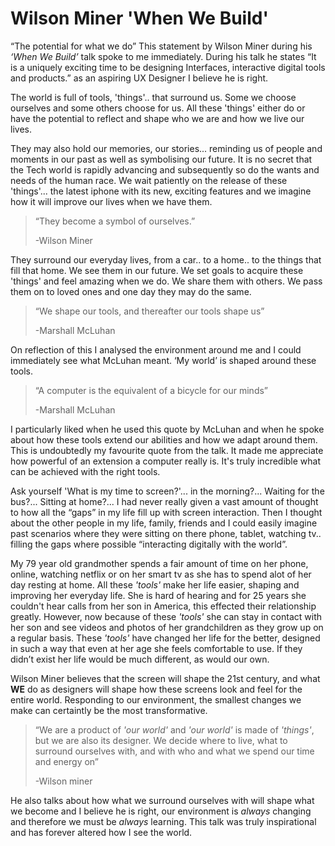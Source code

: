 # Wilson Miner 'When We Build'


“The potential for what we do” This statement by Wilson Miner during his *‘When We Build’* talk spoke to me immediately.  During his talk he states “It is a uniquely exciting time to be designing Interfaces, interactive digital tools and products.” as an aspiring UX Designer I believe he is right.

The world is full of tools, 'things'.. that surround us. Some we choose ourselves and some others choose for us.  All these 'things' either do or have the potential to reflect and shape who we are and how we live our lives. 

They may also hold our memories, our stories... reminding us of people and moments in our past as well as symbolising our future.  It is no secret that the Tech world is rapidly advancing and subsequently so do the wants and needs of the human race.  We wait patiently on the release of these 'things'... the latest iphone with its new, exciting features and we imagine how it will improve our lives when we have them. 

> “They become a symbol of ourselves.” 
>
> -Wilson Miner

They surround our everyday lives, from a car.. to a home.. to the things that fill that home.  We see them in our future.  We set goals to acquire these 'things' and feel amazing when we do.  We share them with others. We pass them on to loved ones and one day they may do the same.

> “We shape our tools, and thereafter our tools shape us”  
>
> -Marshall McLuhan 

On reflection of this I analysed the environment around me and I could immediately see what McLuhan meant. ‘My world’ is shaped around these tools.

> “A computer is the equivalent of a bicycle for our minds”
>
> -Marshall McLuhan 

I particularly liked when he used this quote by McLuhan and when he spoke about how these tools extend our abilities and how we adapt around them.  This is undoubtedly my favourite quote from the talk.  It made me appreciate how powerful of an extension a computer really is.  It's truly incredible what can be achieved with the right tools.

Ask yourself 'What is my time to screen?'... in the morning?... Waiting for the bus?... Sitting at home?... I had never really given a vast amount of thought to how all the “gaps” in my life fill up with screen interaction. Then I thought about the other people in my life, family, friends and I could easily imagine past scenarios where they were sitting on there phone, tablet, watching tv.. filling the gaps where possible “interacting digitally with the world”.

My 79 year old grandmother spends a fair amount of time on her phone, online, watching netflix or on her smart tv as she has to spend alot of her day resting at home.  All these *'tools'* make her life easier, shaping and improving her everyday life. She is hard of hearing and for 25 years she couldn't hear calls from her son in America, this effected their relationship greatly.  However, now because of these *'tools'* she can stay in contact with her son and see videos and photos of her grandchildren as they grow up on a regular basis. These *'tools'* have changed her life for the better, designed in such a way that even at her age she feels comfortable to use. If they didn’t exist her life would be much different, as would our own. 

Wilson Miner believes that the screen will shape the 21st century, and what **WE** do as designers will shape how these screens look and feel for the entire world.  Responding to our environment, the smallest changes we make can certaintly be the most transformative.  

> “We are a product of *'our world'* and *'our world'* is made of *'things'*, 
>  but we are also its designer. We decide where to live, what to surround ourselves with, and with who and 
>  what we spend our time and energy on”
>
> -Wilson miner

He also talks about how what we surround ourselves with will shape what we become and I believe he is right, our environment is *always* changing and therefore we must be *always* learning.  This talk was truly inspirational and has forever altered how I see the world.
